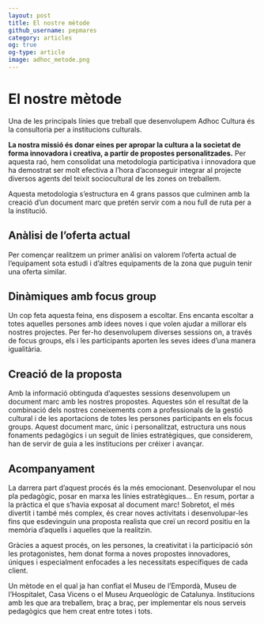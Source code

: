 ```yaml
---
layout: post
title: El nostre mètode
github_username: pepmares
category: articles
og: true
og-type: article
image: adhoc_metode.png
---
```


# El nostre mètode

Una de les principals línies que treball que desenvolupem Adhoc Cultura és la consultoria per a institucions culturals. 

**La nostra missió és donar eines per apropar la cultura a la societat de forma innovadora i creativa, a partir de propostes personalitzades.**
Per aquesta raó, hem consolidat una metodologia participativa i innovadora que ha demostrat ser molt efectiva a l’hora d’aconseguir integrar al projecte diversos agents del teixit sociocultural de les zones on treballem.

Aquesta metodologia s’estructura en 4 grans passos que culminen amb la creació d’un document marc que pretén servir com a nou full de ruta per a la institució.

## Anàlisi de l’oferta actual
Per començar realitzem un primer anàlisi on valorem l’oferta actual de l’equipament sota estudi i d’altres equipaments de la zona que puguin tenir una oferta similar.  

## Dinàmiques amb focus group
Un cop feta aquesta feina, ens disposem a escoltar. Ens encanta escoltar a totes aquelles persones amb idees noves i que volen ajudar a millorar els nostres projectes.
Per fer-ho desenvolupem diverses sessions on, a través de focus groups, els i les participants aporten les seves idees d’una manera igualitària.

## Creació de la proposta
Amb la informació obtinguda d’aquestes sessions desenvolupem un document marc amb les nostres propostes. Aquestes són el resultat de la combinació dels nostres coneixements com a professionals de la gestió cultural i de les aportacions de totes les persones participants en els focus groups.
Aquest document marc, únic i personalitzat, estructura uns nous fonaments pedagògics i un seguit de línies estratègiques, que considerem, han de servir de guia a les institucions per créixer i avançar.

## Acompanyament 
La darrera part d’aquest procés és la més emocionant. Desenvolupar el nou pla pedagògic, posar en marxa les línies estratègiques... En resum, portar a la pràctica el que s’havia exposat al document marc!
Sobretot, el més divertit i també més complex, és crear noves activitats i desenvolupar-les fins que esdevinguin una proposta realista que creï un record positiu en la memòria d’aquells i aquelles que la realitzin.


Gràcies a aquest procés, on les persones, la creativitat i la participació són les protagonistes, hem donat forma a noves propostes innovadores, úniques i especialment enfocades a les necessitats específiques de cada client. 

Un mètode en el qual ja han confiat el Museu de l’Empordà, Museu de l’Hospitalet, Casa Vicens o el Museu Arqueològic de Catalunya. 
Institucions amb les que ara treballem, braç a braç, per implementar els nous serveis pedagògics que hem creat entre totes i tots. 
